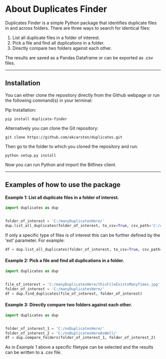 # About Duplicates Finder

Duplicates Finder is a simple Python package that identifies duplicate files in and across folders. 
There are three ways to search for identical files:
1. List all duplicate files in a folder of interest.
2. Pick a file and find all duplications in a folder.
3. Directly compare two folders against each other.

The results are saved as a Pandas Dataframe or can be exported as .csv files.

---
## Installation

You can either clone the repository directly from the Github webpage or run the following command(s) in your terminal:

Pip Installation:
```
pip install duplicate-finder
```

Alternatively you can clone the Git repository:
```
git clone https://github.com/akcarsten/duplicates.git
```

Then go to the folder to which you cloned the repository and run:

```
python setup.py install
```

Now you can run Python and import the Bitfinex client.

---
## Examples of how to use the package

#### Example 1: List all duplicate files in a folder of interest.
```python
import duplicates as dup


folder_of_interest = 'C:/manyDuplicatesHere/'
dup.list_all_duplicates(folder_of_interest, to_csv=True, csv_path='C:/csvWithAllDuplicates/')
```
If only a specific type of files is of interest this can be further defined by the 'ext' parameter. For example:
```python
df = dup.list_all_duplicates(folder_of_interest, to_csv=True, csv_path='C:/csvWithAllDuplicates/', ext='.jpg')
```

#### Example 2: Pick a file and find all duplications in a folder.
```python
import duplicates as dup


file_of_interest = 'C:/manyDuplicatesHere/thisFileExistsManyTimes.jpg'
folder_of_interest = 'C:/manyDuplicatesHere/'
df = dup.find_duplicates(file_of_interest, folder_of_interest)
```

#### Example 3: Directly compare two folders against each other.
```python
import duplicates as dup


folder_of_interest_1 = 'C:/noDuplicatesHere/'
folder_of_interest_2 = 'C:/noDuplicatesHereAsWell/'
df = dup.compare_folders(folder_of_interest_1, folder_of_interest_2)
```

As in *Example 1* above a specific filetype can be selected and the results can be written to a .csv file.
